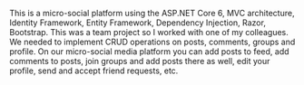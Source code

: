 This is a micro-social platform using the ASP.NET Core 6, MVC architecture, Identity Framework, Entity Framework, Dependency Injection, Razor, Bootstrap. This was a team project so I worked with one of my colleagues. We needed to implement CRUD operations on posts, comments, groups and profile. On our micro-social media platform you can add posts to feed, add comments to posts, join groups and add posts there as well, edit your profile, send and accept friend requests, etc.

